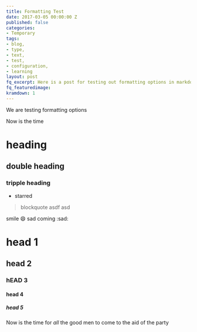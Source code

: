 ```yaml
---
title: Formatting Test
date: 2017-03-05 00:00:00 Z
published: false
categories:
- Temporary
tags:
- blog,
- type,
- text,
- test,
- configuration,
- learning
layout: post
fq_excerpt: Here is a post for testing out formatting options in markdown
fq_featuredimage: 
kramdown: 1
---
```


We are testing formatting options

Now is the time
# heading #
## double heading ##
### tripple heading ###

* starred

> blockquote
> asdf
> asd

smile :smile:
sad coming :sad:



# head 1
## head 2
### hEAD 3
#### head 4
##### head 5


Now is the time for *all* the good men to come to the aid of the party

